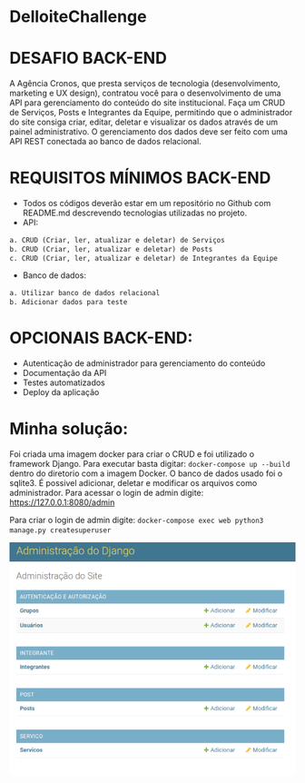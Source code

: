 # DelloiteChallenge

# DESAFIO BACK-END

A Agência Cronos, que presta serviços de tecnologia (desenvolvimento, marketing e UX
design), contratou você para o desenvolvimento de uma API para gerenciamento do
conteúdo do site institucional.
Faça um CRUD de Serviços, Posts e Integrantes da Equipe, permitindo que o administrador
do site consiga criar, editar, deletar e visualizar os dados através de um painel
administrativo.
O gerenciamento dos dados deve ser feito com uma API REST conectada ao banco de
dados relacional.

# REQUISITOS MÍNIMOS BACK-END


- Todos os códigos deverão estar em um repositório no Github com README.md
descrevendo tecnologias utilizadas no projeto.
- API:
```
a. CRUD (Criar, ler, atualizar e deletar) de Serviços
b. CRUD (Criar, ler, atualizar e deletar) de Posts
c. CRUD (Criar, ler, atualizar e deletar) de Integrantes da Equipe
```
- Banco de dados:
```
a. Utilizar banco de dados relacional
b. Adicionar dados para teste
```
# OPCIONAIS BACK-END:


- Autenticação de administrador para gerenciamento do conteúdo
- Documentação da API
- Testes automatizados
- Deploy da aplicação

# Minha solução:

Foi criada uma imagem docker para criar o CRUD e foi utilizado o framework Django.
Para executar basta digitar: 
`docker-compose up --build`
 dentro do diretorio com a imagem Docker.
O banco de dados usado foi o sqlite3.
É possivel adicionar, deletar e modificar os arquivos como administrador.
Para acessar o login de admin digite: 
https://127.0.0.1:8080/admin

Para criar o login de admin digite:
`docker-compose exec web python3 manage.py createsuperuser`

![alt text](https://raw.githubusercontent.com/masuta16/DelloiteChallenge/main/images/Screenshot%20from%202022-02-06%2014-39-09.png)

